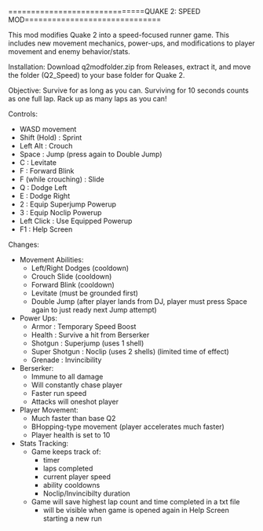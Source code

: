 ==============================QUAKE 2: SPEED MOD==============================

This mod modifies Quake 2 into a speed-focused runner game.  This includes new 
movement mechanics, power-ups, and modifications to player movement and
enemy behavior/stats.

Installation:
Download q2modfolder.zip from Releases, extract it, and move the folder 
(Q2_Speed) to your base folder for Quake 2.

Objective: 
Survive for as long as you can.  Surviving for 10 seconds counts as one full 
lap.  Rack up as many laps as you can!

Controls:
- WASD movement
- Shift (Hold)          : Sprint
- Left Alt              : Crouch
- Space                 : Jump (press again to Double Jump)
- C                     : Levitate 
- F                     : Forward Blink
- F (while crouching)   : Slide
- Q                     : Dodge Left
- E                     : Dodge Right
- 2                     : Equip Superjump Powerup
- 3                     : Equip Noclip Powerup
- Left Click            : Use Equipped Powerup
- F1                    : Help Screen

Changes:
- Movement Abilities:
    - Left/Right Dodges (cooldown)
    - Crouch Slide      (cooldown)
    - Forward Blink     (cooldown)
    - Levitate          (must be grounded first)
    - Double Jump       (after player lands from DJ, player must press Space 
                        again to just ready next Jump attempt)
- Power Ups:
    - Armor         : Temporary Speed Boost
    - Health        : Survive a hit from Berserker
    - Shotgun       : Superjump (uses 1 shell)
    - Super Shotgun : Noclip (uses 2 shells) (limited time of effect)
    - Grenade       : Invincibility
- Berserker:
    - Immune to all damage
    - Will constantly chase player
    - Faster run speed
    - Attacks will oneshot player
- Player Movement:
    - Much faster than base Q2
    - BHopping-type movement (player accelerates much faster)
    - Player health is set to 10
- Stats Tracking:
    - Game keeps track of:
        - timer
        - laps completed
        - current player speed
        - ability cooldowns
        - Noclip/Invincibilty duration
    - Game will save highest lap count and time completed in a txt file
        - will be visible when game is opened again in Help Screen starting
          a new run
